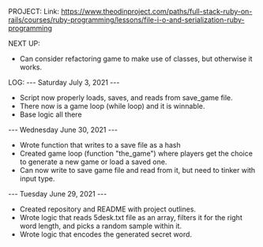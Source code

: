 PROJECT:
Link: https://www.theodinproject.com/paths/full-stack-ruby-on-rails/courses/ruby-programming/lessons/file-i-o-and-serialization-ruby-programming


NEXT UP:
- Can consider refactoring game to make use of classes, but otherwise it works.


LOG:
--- Saturday July 3, 2021 ---
- Script now properly loads, saves, and reads from save_game file.
- There now is a game loop (while loop) and it is winnable.
- Base logic all there

--- Wednesday June 30, 2021 ---
- Wrote function that writes to a save file as a hash
- Created game loop (function "the_game") where players get the choice to generate a new game or load a saved one.
- Can now write to save game file and read from it, but need to tinker with input type.

--- Tuesday June 29, 2021 ---
- Created repository and README with project outlines.
- Wrote logic that reads 5desk.txt file as an array, filters it for the right word length, and picks a random sample within it.
- Wrote logic that encodes the generated secret word.